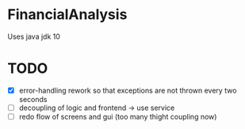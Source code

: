# FinancialAnalysis

Uses java jdk 10

# TODO

- [x] error-handling rework so that exceptions are not thrown every two seconds
- [ ] decoupling of logic and frontend -> use service
- [ ] redo flow of screens and gui (too many thight coupling now)